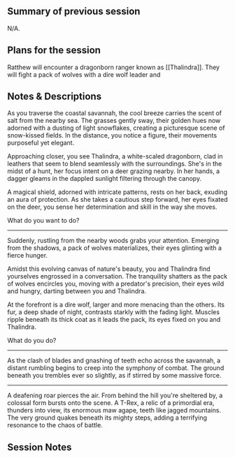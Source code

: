 ## Summary of previous session
N/A.

## Plans for the session
Ratthew will encounter a dragonborn ranger known as [[Thalindra]]. They will fight a pack of wolves with a dire wolf leader and 

## Notes & Descriptions
As you traverse the coastal savannah, the cool breeze carries the scent of salt from the nearby sea. The grasses gently sway, their golden hues now adorned with a dusting of light snowflakes, creating a picturesque scene of snow-kissed fields. In the distance, you notice a figure, their movements purposeful yet elegant.

Approaching closer, you see Thalindra, a white-scaled dragonborn, clad in leathers that seem to blend seamlessly with the surroundings. She's in the midst of a hunt, her focus intent on a deer grazing nearby. In her hands, a dagger gleams in the dappled sunlight filtering through the canopy.

A magical shield, adorned with intricate patterns, rests on her back, exuding an aura of protection. As she takes a cautious step forward, her eyes fixated on the deer, you sense her determination and skill in the way she moves.

What do you want to do?

----------------------------------------------------------------------------
Suddenly, rustling from the nearby woods grabs your attention. Emerging from the shadows, a pack of wolves materializes, their eyes glinting with a fierce hunger.

Amidst this evolving canvas of nature's beauty, you and Thalindra find yourselves engrossed in a conversation. The tranquility shatters as the pack of wolves encircles you, moving with a predator's precision, their eyes wild and hungry, darting between you and Thalindra.

At the forefront is a dire wolf, larger and more menacing than the others. Its fur, a deep shade of night, contrasts starkly with the fading light. Muscles ripple beneath its thick coat as it leads the pack, its eyes fixed on you and Thalindra.

What do you do?

--------------------------------------------------------------------
As the clash of blades and gnashing of teeth echo across the savannah, a distant rumbling begins to creep into the symphony of combat. The ground beneath you trembles ever so slightly, as if stirred by some massive force.

---------------------------------------------
A deafening roar pierces the air. From behind the hill you're sheltered by, a colossal form bursts onto the scene. A T-Rex, a relic of a primordial era, thunders into view, its enormous maw agape, teeth like jagged mountains. The very ground quakes beneath its mighty steps, adding a terrifying resonance to the chaos of battle.

## Session Notes
